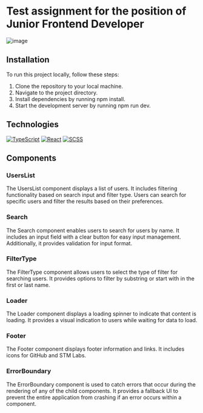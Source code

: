 # Test assignment for the position of Junior Frontend Developer
![image](https://github.com/Maxxx1mHR/STM-Labs/assets/44443884/c07bd820-1de6-437c-9ddd-1111a98a8d4e)


## Installation

To run this project locally, follow these steps:
1. Clone the repository to your local machine.
2. Navigate to the project directory.
3. Install dependencies by running npm install.
4. Start the development server by running npm run dev.

## Technologies

[![TypeScript](https://img.shields.io/badge/-TypeScript-3178c6?style=flat&logo=typescript&logoColor=ffffff)](https://www.typescriptlang.org/)
[![React](https://img.shields.io/badge/-React-%2320232a?style=flat&logo=react&logoColor=ffffff)](https://react.dev/)
[![SCSS](https://img.shields.io/badge/-SCSS-CC6699?style=flat&logo=sass&logoColor=ffffff)](https://sass-lang.com/)

## Components

### UsersList
The UsersList component displays a list of users. It includes filtering functionality based on search input and filter type. Users can search for specific users and filter the results based on their preferences.

### Search
The Search component enables users to search for users by name. It includes an input field with a clear button for easy input management. Additionally, it provides validation for input format.

### FilterType
The FilterType component allows users to select the type of filter for searching users. It provides options to filter by substring or start with in the first or last name.

### Loader
The Loader component displays a loading spinner to indicate that content is loading. It provides a visual indication to users while waiting for data to load.

### Footer
The Footer component displays footer information and links. It includes icons for GitHub and STM Labs.

### ErrorBoundary
The ErrorBoundary component is used to catch errors that occur during the rendering of any of the child components. It provides a fallback UI to prevent the entire application from crashing if an error occurs within a component.

